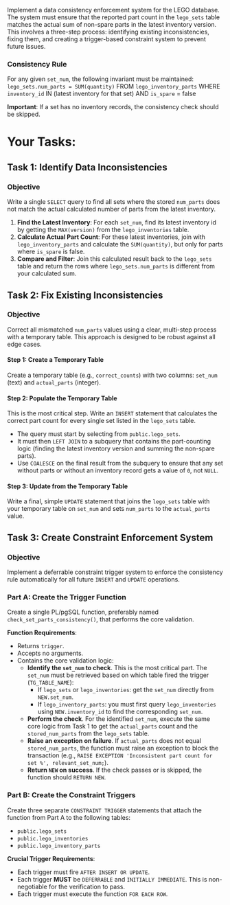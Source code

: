 Implement a data consistency enforcement system for the LEGO database. The system must ensure that the reported part count in the `lego_sets` table matches the actual sum of non-spare parts in the latest inventory version. This involves a three-step process: identifying existing inconsistencies, fixing them, and creating a trigger-based constraint system to prevent future issues.

### Consistency Rule
For any given `set_num`, the following invariant must be maintained:
`lego_sets.num_parts = SUM(quantity)` FROM `lego_inventory_parts` WHERE `inventory_id` IN (latest inventory for that set) AND `is_spare` = false

**Important**: If a set has no inventory records, the consistency check should be skipped.

# Your Tasks:

## Task 1: Identify Data Inconsistencies

### Objective
Write a single `SELECT` query to find all sets where the stored `num_parts` does not match the actual calculated number of parts from the latest inventory.

1.  **Find the Latest Inventory**: For each `set_num`, find its latest inventory id by getting the `MAX(version)` from the `lego_inventories` table.
2.  **Calculate Actual Part Count**: For these latest inventories, join with `lego_inventory_parts` and calculate the `SUM(quantity)`, but only for parts where `is_spare` is false.
3.  **Compare and Filter**: Join this calculated result back to the `lego_sets` table and return the rows where `lego_sets.num_parts` is different from your calculated sum.

## Task 2: Fix Existing Inconsistencies

### Objective
Correct all mismatched `num_parts` values using a clear, multi-step process with a temporary table. This approach is designed to be robust against all edge cases.

#### Step 1: Create a Temporary Table
Create a temporary table (e.g., `correct_counts`) with two columns: `set_num` (text) and `actual_parts` (integer).

#### Step 2: Populate the Temporary Table
This is the most critical step. Write an `INSERT` statement that calculates the correct part count for every single set listed in the `lego_sets` table.

-   The query must start by selecting from `public.lego_sets`.
-   It must then `LEFT JOIN` to a subquery that contains the part-counting logic (finding the latest inventory version and summing the non-spare parts).
-   Use `COALESCE` on the final result from the subquery to ensure that any set without parts or without an inventory record gets a value of `0`, not `NULL`.

#### Step 3: Update from the Temporary Table

Write a final, simple `UPDATE` statement that joins the `lego_sets` table with your temporary table on `set_num` and sets `num_parts` to the `actual_parts` value.

## Task 3: Create Constraint Enforcement System

### Objective

Implement a deferrable constraint trigger system to enforce the consistency rule automatically for all future `INSERT` and `UPDATE` operations.

### Part A: Create the Trigger Function

Create a single PL/pgSQL function, preferably named `check_set_parts_consistency()`, that performs the core validation.

**Function Requirements**:

  - Returns `trigger`.
  - Accepts no arguments.
  - Contains the core validation logic:
      - **Identify the `set_num` to check**. This is the most critical part. The `set_num` must be retrieved based on which table fired the trigger (`TG_TABLE_NAME`):
          - If `lego_sets` or `lego_inventories`: get the `set_num` directly from `NEW.set_num`.
          - If `lego_inventory_parts`: you must first query `lego_inventories` using `NEW.inventory_id` to find the corresponding `set_num`.
      - **Perform the check**. For the identified `set_num`, execute the same core logic from Task 1 to get the `actual_parts` count and the `stored_num_parts` from the `lego_sets` table.
      - **Raise an exception on failure**. If `actual_parts` does not equal `stored_num_parts`, the function must raise an exception to block the transaction (e.g., `RAISE EXCEPTION 'Inconsistent part count for set %', relevant_set_num;`).
      - **Return `NEW` on success**. If the check passes or is skipped, the function should `RETURN NEW`.

### Part B: Create the Constraint Triggers

Create three separate `CONSTRAINT TRIGGER` statements that attach the function from Part A to the following tables:

  - `public.lego_sets`
  - `public.lego_inventories`
  - `public.lego_inventory_parts`

**Crucial Trigger Requirements**:

  - Each trigger must fire `AFTER INSERT OR UPDATE`.
  - Each trigger **MUST** be `DEFERRABLE` and `INITIALLY IMMEDIATE`. This is non-negotiable for the verification to pass.
  - Each trigger must execute the function `FOR EACH ROW`.